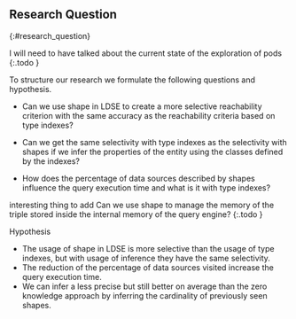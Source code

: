## Research Question
{:#research_question}

I will need to have talked about the current state of the exploration of pods
{:.todo }


To structure our research we formulate the following questions and hypothesis.

- Can we use shape in LDSE to create a more selective reachability criterion with the same accuracy as the reachability criteria based on type indexes?

- Can we get the same selectivity with type indexes as the selectivity with shapes if we infer the properties of the entity using the classes defined by the indexes?

- How does the percentage of data sources described by shapes influence the query execution time and what is it with type indexes?


interesting thing to add
Can we use shape to manage the memory of the triple stored inside the internal memory of the query engine?
{:.todo }

Hypothesis

- The usage of shape in LDSE is more selective than the usage of type indexes, but with usage of inference they have the same selectivity.
- The reduction of the percentage of data sources visited increase the query execution time.
- We can infer a less precise but still better on average than the zero knowledge approach by inferring the cardinality of previously seen shapes.
